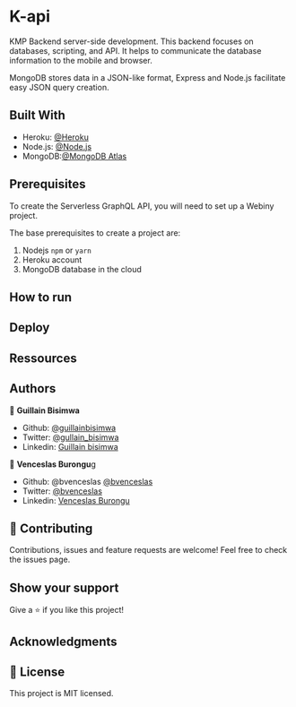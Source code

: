 # K-api

KMP Backend server-side development.
This backend focuses on databases, scripting, and API. It helps to communicate the database information to the mobile and browser.

MongoDB stores data in a JSON-like format, Express and Node.js facilitate easy JSON query creation.

## Built With

- Heroku: [@Heroku](https://www.heroku.com/)
- Node.js: [@Node.js](https://nodejs.org/en/)
- MongoDB:[@MongoDB Atlas](https://docs.atlas.mongodb.com/getting-started/)

## Prerequisites

To create the Serverless GraphQL API, you will need to set up a Webiny project.

The base prerequisites to create a project are:

1. Nodejs `npm` or `yarn`
2. Heroku account
3. MongoDB database in the cloud

## How to run

## Deploy

## Ressources

## Authors

👤 **Guillain Bisimwa**

- Github: [@guillainbisimwa](https://github.com/guillainbisimwa)
- Twitter: [@gullain_bisimwa](https://twitter.com/gullain_bisimwa)
- Linkedin: [Guillain bisimwa](https://www.linkedin.com/in/guillain-bisimwa-8a8b7a7b/)

👤 **Venceslas Burongu**g

- Github: @bvenceslas [@bvenceslas](https://github.com/bvenceslas)
- Twitter: [@bvenceslas](https://twitter.com/bvenceslas)
- Linkedin: [Venceslas Burongu](https://www.linkedin.com/in/venceslas-burongu-8271b519a/)

## 🤝 Contributing

Contributions, issues and feature requests are welcome!
Feel free to check the issues page.

## Show your support

Give a ⭐️ if you like this project!

## Acknowledgments

## 📝 License

This project is MIT licensed.
